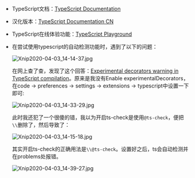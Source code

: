 - TypeScript文档：[TypeScript Documentation](https://www.typescriptlang.org/docs/home.html) 
- 汉化版本：[TypeScript Documentation CN](https://www.tslang.cn/docs/home.html)

- TypeScript在线体验功能：[TypeScript Playground](https://www.typescriptlang.org/play/index.html)

- 在尝试使用typescript的自动检测功能时，遇到了以下的问题：

  ![Xnip2020-04-03_14-14-37.jpg](https://i.loli.net/2020/04/03/gaNxTu8nJZRMAGY.jpg)

  在网上查了查，发现了这个回答：[Experimental decorators warning in TypeScript compilation](https://stackoverflow.com/questions/38271273/experimental-decorators-warning-in-typescript-compilation)。原来是我没有Enable experimentalDecorators，在code -> preferences -> settings -> extensions -> typescript中设置一下即可:

  ![Xnip2020-04-03_14-33-29.jpg](https://i.loli.net/2020/04/03/TZwy6Lj9oJHPFrE.jpg)

  此时我还犯了一个很傻的错，我以为开启ts-check是使用`@ts-check`，便把`\\`删除了，然后导致了：

  ![Xnip2020-04-03_14-15-18.jpg](https://i.loli.net/2020/04/03/iRUlr9Pob8muWnZ.jpg)

  其实开启ts-check的正确用法是`\\@ts-check`。设置好之后，ts会自动检测并在problems处报错。

  ![Xnip2020-04-03_14-39-27.jpg](https://i.loli.net/2020/04/03/keaEC6IvDPstXSh.jpg)